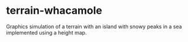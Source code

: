 # terrain-whacamole
Graphics simulation of a terrain with an island with snowy peaks in a sea implemented using a height map. 
